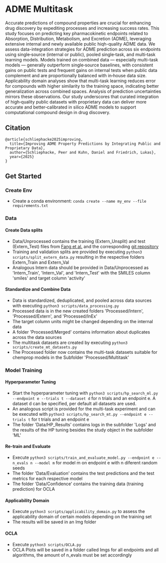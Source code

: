 # ADME Multitask
Accurate predictions of compound properties are crucial for enhancing drug discovery by expediting processes and increasing success rates. This study focuses on predicting key pharmacokinetic endpoints related to Absorption, Distribution, Metabolism, and Excretion (ADME), leveraging extensive internal and newly available public hiqh-quality ADME data. We assess data-integration strategies for ADME prediction across six endpoints using single‑source (internal or public), pooled single‑task, and multi‑task learning models. 
Models trained on combined data — especially multi-task models — generally outperform single‑source baselines, with consistent gains on public tests and frequent gains on internal tests when public data complement and are proportionally balanced with in‑house data size. Applicability domain analyses show that multi-task learning reduces error for compounds with higher similarity to the training space, indicating better generalization across combined spaces. Analysis of prediction uncertainties mirrors these observations. Our study underscores that curated integration of high‑quality public datasets with proprietary data can deliver more accurate and better‑calibrated in silico ADME models to support computational compound design in drug discovery.

## Citation
```
@article{schliephacke2025improving,
  title={Improving ADME Property Predictions by Integrating Public and Proprietary Data},
  author={Schliephacke, Peer and Kuhn, Daniel and Friedrich, Lukas},
  year={2025}
}
```

## Get Started

### Create Env
- Create a conda environment: `conda create --name my_env --file requirements.txt`

### Data

#### Create Data splits
- Data/Unprocessed contains the training (Extern_Unsplit) and test (Extern_Test) files from [Fang et al.](https://pubs.acs.org/doi/full/10.1021/acs.jcim.3c00160) and the corresponding [git repository](https://github.com/molecularinformatics/Computational-ADME/tree/main)
- Training and validation splits are provided by executing `python3 scripts/split_extern_data.py` resulting in the respective folders Extern_Train and Extern_Val 
- Analogous Intern data should be provided in Data/Unprocessed as 'Intern_Train', 'Intern_Val', and 'Intern_Test' with the SMILES column 'smiles' and target column 'activity'

#### Standardize and Combine Data
- Data is standardized, deduplicated, and pooled across data sources with executing `python3 scripts/data_processing.py`
- Processed data is in the new created folders 'Processed/Intern', 'Processed/Extern', and 'Processed/InEx'
- The target column units might be changed depending on the internal data
- A folder 'Processed/Merged' contains information about duplicates across the data sources
- The multitask datasets are created by executing `python3 scripts/create_mt_datasets.py`
- The Processed folder now contains the multi-task datasets suitable for chemprop models in the Subfolder 'Processed/Multitask'

### Model Training

#### Hyperparameter Tuning
- Start the hyperparameter tuning with `python3 scripts/hp_search_ml.py --endpoint e --trials t --dataset d` for n trials and an endpoint e. A dataset d can be specified, per default all datasets are used. 
- An analogous script is provided for the multi-task experiment and can be executed with `python3 scripts/hp_search_mt.py --endpoint e --trials t` for t trials and an endpoint e 
- The folder 'Data/HP_Results' contains logs in the subfolder 'Logs' and the results of the HP tuning besides the study object in the subfolder 'ML'

#### Re-train and Evaluate
- Execute `python3 scripts/train_and_evaluate_model.py --endpoint e --n_evals n --model m` for model m on endpoint e with n diferent random seeds 
- The folder 'Data/Evaluation' contains the test predictions and the test metrics for each respective model
- The folder 'Data/Confidence' contains the training data (training prediction) for OCLA

#### Applicability Domain
- Execute `python3 scripts/applicability_domain.py` to assess the applicability domain of certain models depending on the training set
- The results will be saved in an Img folder 

#### OCLA 
- Execute `python3 scripts/OCLA.py` 
- OCLA Plots will be saved in a folder called Imgs for all endpoints and all algorithms, the amount of n_evals must be set accordingly
